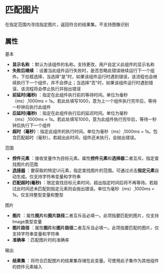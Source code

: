 # 匹配图片

在指定范围内寻找指定图片，返回符合的结果集。不支持图像识别


## 属性
基本
- **显示名称** ：默认为该组件的名称。支持更改，用户自定义此组件的显示名称
- **失败后继续** ：设置当此组件运行失败时，是否忽略此错误继续运行下一个组件。下拉框选择，当选择"是"时，如果该组件运行时遇到错误，该流程也会继续执行下一个组件，并不会停止；当选择"否"时，如果该组件运行时遇到错误，该流程将会停止执行并抛出错误
- **前延时(毫秒)** ：指定在此组件执行前的等待时间。单位为毫秒（ms）,1000ms = 1s。若此处填写1000，意为上一个组件执行完毕后，等待一秒钟后执行此组件
- **后延时(毫秒)** ：指定在此组件执行后的延迟时间。单位为毫秒（ms）,1000ms = 1s。若此处填写1000，意为此组件执行完毕后，等待一秒钟后执行下一个组件
- **超时（毫秒）**：指定此组件的执行时间。单位为毫秒（ms）,1000ms = 1s。包含匹配超时（毫秒）。若超出此时间，组件还未执行，会抛出错误。


范围
- **控件元素** ：接收变量作为目标元素。属性**控件元素**和**选择器**二者互斥。指定查找图片的范围
- **[选择器](../Appendix/Selector.md?_v=v2020.4)** ：要获取的特定UI元素，指定查找图片的范围。可通过点击**指定元素**自动生成。仅支持字符串变量和字符串
- **匹配超时(毫秒)** ：限定查找目标元素时间，超出指定时间后将不再等待。若超过此时间还未匹配到指定元素则会抛出错误。单位为毫秒（ms）,1000ms = 1s。仅支持整型变量和整型

图片
- **图片** ：属性**图片**和**图片路径**二者互斥且必填一。此项指要匹配的图片，仅支持Image类型变量
- **图片路径** ：属性**图片**和**图片路径**二者互斥且必填一。此项指要匹配的图片，仅支持字符串变量和字符串
- **准确率** ：匹配图片时的准确率

输出
- **结果集** ：将符合匹配图片的结果集存储在此变量。可使用此子集作为其他组件的控件元素输入